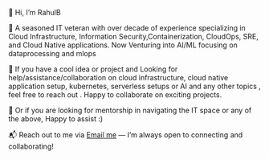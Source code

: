 👋 Hi, I’m RahulB

💼 A seasoned IT veteran with over decade of experience specializing in Cloud Infrastructure, Information Security,Containerization, CloudOps, SRE, and Cloud Native applications. Now Venturing into AI/ML focusing on dataprocessing and mlops


🤝 If you have a cool idea or project and Looking for help/assistance/collaboration on cloud infrastructure, cloud native application setup, kubernetes,  serverless setups or  AI and any other topics , feel free to reach out . Happy to collaborate on exciting projects.

🚀 Or if you are looking for mentorship in navigating the IT space or any of the above, Happy to assist :) 

📬 Reach out to me via [Email me](mailto:00r2@duck.com) — I’m always open to connecting and collaborating!

<!---
00r2/00r2 is a ✨ special ✨ repository because its `README.md` (this file) appears on your GitHub profile.
You can click the Preview link to take a look at your changes.
--->
